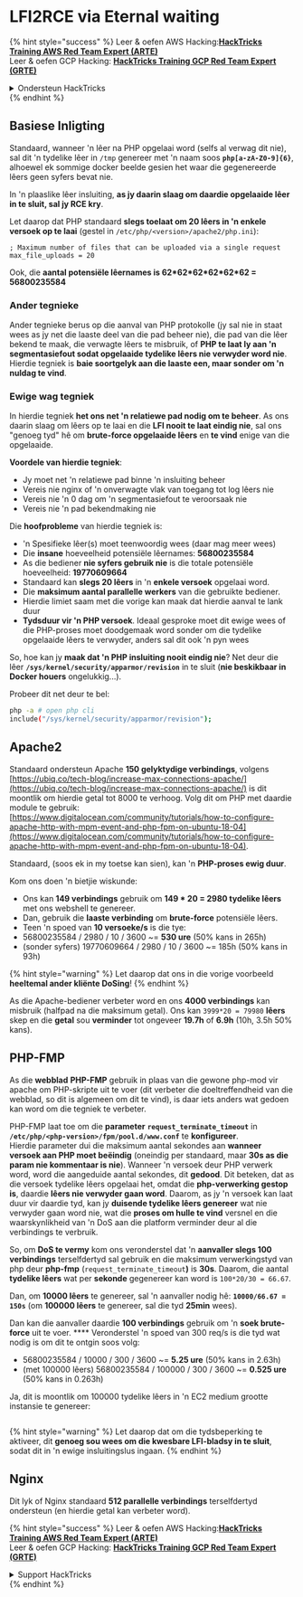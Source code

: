 # LFI2RCE via Eternal waiting

{% hint style="success" %}
Leer & oefen AWS Hacking:<img src="/.gitbook/assets/arte.png" alt="" data-size="line">[**HackTricks Training AWS Red Team Expert (ARTE)**](https://training.hacktricks.xyz/courses/arte)<img src="/.gitbook/assets/arte.png" alt="" data-size="line">\
Leer & oefen GCP Hacking: <img src="/.gitbook/assets/grte.png" alt="" data-size="line">[**HackTricks Training GCP Red Team Expert (GRTE)**<img src="/.gitbook/assets/grte.png" alt="" data-size="line">](https://training.hacktricks.xyz/courses/grte)

<details>

<summary>Ondersteun HackTricks</summary>

* Kyk na die [**subskripsie planne**](https://github.com/sponsors/carlospolop)!
* **Sluit aan by die** 💬 [**Discord groep**](https://discord.gg/hRep4RUj7f) of die [**telegram groep**](https://t.me/peass) of **volg** ons op **Twitter** 🐦 [**@hacktricks\_live**](https://twitter.com/hacktricks\_live)**.**
* **Deel hacking truuks deur PRs in te dien na die** [**HackTricks**](https://github.com/carlospolop/hacktricks) en [**HackTricks Cloud**](https://github.com/carlospolop/hacktricks-cloud) github repos.

</details>
{% endhint %}

## Basiese Inligting

Standaard, wanneer 'n lêer na PHP opgelaai word (selfs al verwag dit nie), sal dit 'n tydelike lêer in `/tmp` genereer met 'n naam soos **`php[a-zA-Z0-9]{6}`**, alhoewel ek sommige docker beelde gesien het waar die gegenereerde lêers geen syfers bevat nie.

In 'n plaaslike lêer insluiting, **as jy daarin slaag om daardie opgelaaide lêer in te sluit, sal jy RCE kry**.

Let daarop dat PHP standaard **slegs toelaat om 20 lêers in 'n enkele versoek op te laai** (gestel in `/etc/php/<version>/apache2/php.ini`):
```
; Maximum number of files that can be uploaded via a single request
max_file_uploads = 20
```
Ook, die **aantal potensiële lêernames is 62\*62\*62\*62\*62\*62 = 56800235584**

### Ander tegnieke

Ander tegnieke berus op die aanval van PHP protokolle (jy sal nie in staat wees as jy net die laaste deel van die pad beheer nie), die pad van die lêer bekend te maak, die verwagte lêers te misbruik, of **PHP te laat ly aan 'n segmentasiefout sodat opgelaaide tydelike lêers nie verwyder word nie**.\
Hierdie tegniek is **baie soortgelyk aan die laaste een, maar sonder om 'n nuldag te vind**.

### Ewige wag tegniek

In hierdie tegniek **het ons net 'n relatiewe pad nodig om te beheer**. As ons daarin slaag om lêers op te laai en die **LFI nooit te laat eindig nie**, sal ons "genoeg tyd" hê om **brute-force opgelaaide lêers** en **te vind** enige van die opgelaaide.

**Voordele van hierdie tegniek**:

* Jy moet net 'n relatiewe pad binne 'n insluiting beheer
* Vereis nie nginx of 'n onverwagte vlak van toegang tot log lêers nie
* Vereis nie 'n 0 dag om 'n segmentasiefout te veroorsaak nie
* Vereis nie 'n pad bekendmaking nie

Die **hoofprobleme** van hierdie tegniek is:

* 'n Spesifieke lêer(s) moet teenwoordig wees (daar mag meer wees)
* Die **insane** hoeveelheid potensiële lêernames: **56800235584**
* As die bediener **nie syfers gebruik nie** is die totale potensiële hoeveelheid: **19770609664**
* Standaard kan **slegs 20 lêers** in 'n **enkele versoek** opgelaai word.
* Die **maksimum aantal parallelle werkers** van die gebruikte bediener.
* Hierdie limiet saam met die vorige kan maak dat hierdie aanval te lank duur
* **Tydsduur vir 'n PHP versoek**. Ideaal gesproke moet dit ewige wees of die PHP-proses moet doodgemaak word sonder om die tydelike opgelaaide lêers te verwyder, anders sal dit ook 'n pyn wees

So, hoe kan jy **maak dat 'n PHP insluiting nooit eindig nie**? Net deur die lêer **`/sys/kernel/security/apparmor/revision`** in te sluit (**nie beskikbaar in Docker houers** ongelukkig...).

Probeer dit net deur te bel:
```bash
php -a # open php cli
include("/sys/kernel/security/apparmor/revision");
```
## Apache2

Standaard ondersteun Apache **150 gelyktydige verbindings**, volgens [https://ubiq.co/tech-blog/increase-max-connections-apache/](https://ubiq.co/tech-blog/increase-max-connections-apache/) is dit moontlik om hierdie getal tot 8000 te verhoog. Volg dit om PHP met daardie module te gebruik: [https://www.digitalocean.com/community/tutorials/how-to-configure-apache-http-with-mpm-event-and-php-fpm-on-ubuntu-18-04](https://www.digitalocean.com/community/tutorials/how-to-configure-apache-http-with-mpm-event-and-php-fpm-on-ubuntu-18-04).

Standaard, (soos ek in my toetse kan sien), kan 'n **PHP-proses ewig duur**.

Kom ons doen 'n bietjie wiskunde:

* Ons kan **149 verbindings** gebruik om **149 \* 20 = 2980 tydelike lêers** met ons webshell te genereer.
* Dan, gebruik die **laaste verbinding** om **brute-force** potensiële lêers.
* Teen 'n spoed van **10 versoeke/s** is die tye:
* 56800235584 / 2980 / 10 / 3600 \~= **530 ure** (50% kans in 265h)
* (sonder syfers) 19770609664 / 2980 / 10 / 3600 \~= 185h (50% kans in 93h)

{% hint style="warning" %}
Let daarop dat ons in die vorige voorbeeld **heeltemal ander kliënte DoSing**!
{% endhint %}

As die Apache-bediener verbeter word en ons **4000 verbindings** kan misbruik (halfpad na die maksimum getal). Ons kan `3999*20 = 79980` **lêers** skep en die **getal** sou **verminder** tot ongeveer **19.7h** of **6.9h** (10h, 3.5h 50% kans).

## PHP-FMP

As die **webblad** **PHP-FMP** gebruik in plaas van die gewone php-mod vir apache om PHP-skripte uit te voer (dit verbeter die doeltreffendheid van die webblad, so dit is algemeen om dit te vind), is daar iets anders wat gedoen kan word om die tegniek te verbeter.

PHP-FMP laat toe om die **parameter** **`request_terminate_timeout`** in **`/etc/php/<php-version>/fpm/pool.d/www.conf`** te **konfigureer**.\
Hierdie parameter dui die maksimum aantal sekondes aan **wanneer** **versoek aan PHP moet beëindig** (oneindig per standaard, maar **30s as die param nie kommentaar is nie**). Wanneer 'n versoek deur PHP verwerk word, word die aangeduide aantal sekondes, dit **gedood**. Dit beteken, dat as die versoek tydelike lêers opgelaai het, omdat die **php-verwerking gestop is**, daardie **lêers nie verwyder gaan word**. Daarom, as jy 'n versoek kan laat duur vir daardie tyd, kan jy **duisende tydelike lêers genereer** wat nie verwyder gaan word nie, wat die **proses om hulle te vind** versnel en die waarskynlikheid van 'n DoS aan die platform verminder deur al die verbindings te verbruik.

So, om **DoS te vermy** kom ons veronderstel dat 'n **aanvaller slegs 100 verbindings** terselfdertyd sal gebruik en die maksimum verwerkingstyd van php deur **php-fmp** (`request_terminate_timeout`**)** is **30s**. Daarom, die aantal **tydelike lêers** wat per **sekonde** gegenereer kan word is `100*20/30 = 66.67`.

Dan, om **10000 lêers** te genereer, sal 'n aanvaller nodig hê: **`10000/66.67 = 150s`** (om **100000 lêers** te genereer, sal die tyd **25min** wees).

Dan kan die aanvaller daardie **100 verbindings** gebruik om 'n **soek brute-force** uit te voer. \*\*\*\* Veronderstel 'n spoed van 300 req/s is die tyd wat nodig is om dit te ontgin soos volg:

* 56800235584 / 10000 / 300 / 3600 \~= **5.25 ure** (50% kans in 2.63h)
* (met 100000 lêers) 56800235584 / 100000 / 300 / 3600 \~= **0.525 ure** (50% kans in 0.263h)

Ja, dit is moontlik om 100000 tydelike lêers in 'n EC2 medium grootte instansie te genereer:

<figure><img src="../../.gitbook/assets/image (240).png" alt=""><figcaption></figcaption></figure>

{% hint style="warning" %}
Let daarop dat om die tydsbeperking te aktiveer, dit **genoeg sou wees om die kwesbare LFI-bladsy in te sluit**, sodat dit in 'n ewige insluitingslus ingaan.
{% endhint %}

## Nginx

Dit lyk of Nginx standaard **512 parallelle verbindings** terselfdertyd ondersteun (en hierdie getal kan verbeter word).

{% hint style="success" %}
Leer & oefen AWS Hacking:<img src="/.gitbook/assets/arte.png" alt="" data-size="line">[**HackTricks Training AWS Red Team Expert (ARTE)**](https://training.hacktricks.xyz/courses/arte)<img src="/.gitbook/assets/arte.png" alt="" data-size="line">\
Leer & oefen GCP Hacking: <img src="/.gitbook/assets/grte.png" alt="" data-size="line">[**HackTricks Training GCP Red Team Expert (GRTE)**<img src="/.gitbook/assets/grte.png" alt="" data-size="line">](https://training.hacktricks.xyz/courses/grte)

<details>

<summary>Support HackTricks</summary>

* Kyk na die [**subskripsie planne**](https://github.com/sponsors/carlospolop)!
* **Sluit aan by die** 💬 [**Discord-groep**](https://discord.gg/hRep4RUj7f) of die [**telegram-groep**](https://t.me/peass) of **volg** ons op **Twitter** 🐦 [**@hacktricks\_live**](https://twitter.com/hacktricks\_live)**.**
* **Deel hacking truuks deur PR's in te dien by die** [**HackTricks**](https://github.com/carlospolop/hacktricks) en [**HackTricks Cloud**](https://github.com/carlospolop/hacktricks-cloud) github repos.

</details>
{% endhint %}
